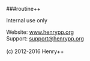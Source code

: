 ###routine++

Internal use only

Website: www.henrypp.org<br />
Support: support@henrypp.org<br />
<br />
(c) 2012-2016 Henry++